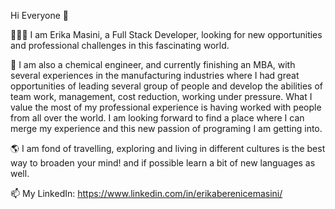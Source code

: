  Hi Everyone 👋
 
🙋🏻‍♀️ I am Erika Masini, a Full Stack Developer, looking for new opportunities and professional challenges in this fascinating world.

🔭 I am also a chemical engineer, and currently finishing an MBA, with several experiences in the manufacturing industries where I had
great opportunities of leading several group of people and develop the abilities of team work, management, cost reduction, working
under pressure. What I value the most of my professional experience is having worked with people from all over the world. I am looking forward to find a place where I can merge my experience and this new passion of programing I am getting into. 

🌎 I am fond of travelling, exploring and living in different cultures is the best way to broaden your mind! and if possible learn a bit of new languages as well.


 📫 My LinkedIn: https://www.linkedin.com/in/erikaberenicemasini/

